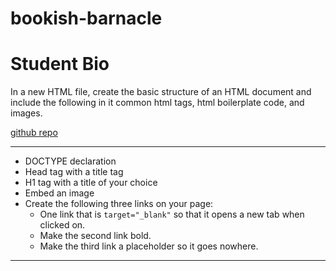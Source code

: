 # bookish-barnacle
# Student Bio
In a new HTML file, create the basic structure of an HTML document and include the following in it common html tags, html boilerplate code, and images.

[github repo](https://github.com/Colclough7/bookish-barnacle)

---


* DOCTYPE declaration
* Head tag with a title tag
* H1 tag with a title of your choice
* Embed an image
* Create the following three links on your page:
  * One link that is `target="_blank"` so that it opens a new tab when clicked on.
  * Make the second link bold.
  * Make the third link a placeholder so it goes nowhere.

---


